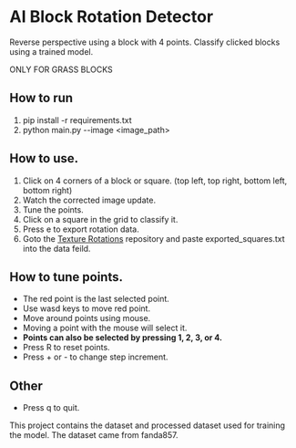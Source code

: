 # AI Block Rotation Detector

Reverse perspective using a block with 4 points.
Classify clicked blocks using a trained model.

ONLY FOR GRASS BLOCKS

## How to run
1. pip install -r requirements.txt
2. python main.py --image <image_path>

## How to use.
1. Click on 4 corners of a block or square. (top left, top right, bottom left, bottom right)
2. Watch the corrected image update.
3. Tune the points.
4. Click on a square in the grid to classify it.
5. Press e to export rotation data.
6. Goto the [Texture Rotations](https://github.com/19MisterX98/TextureRotations) repository and paste exported_squares.txt into the data feild.

## How to tune points.
- The red point is the last selected point.
- Use wasd keys to move red point.
- Move around points using mouse.
- Moving a point with the mouse will select it.
- **Points can also be selected by pressing 1, 2, 3, or 4.**
- Press R to reset points.
- Press + or - to change step increment.

## Other
- Press q to quit.

This project contains the dataset and processed dataset used for training the model.
The dataset came from fanda857.